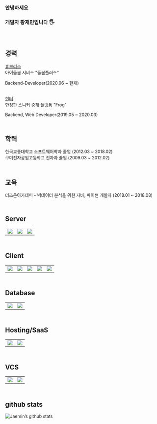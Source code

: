 ### 안녕하세요
### 개발자 황재민입니다 🖐 <br /><br /><br />


**경력**
------
[휴브리스<br/>](http://dorbom.com/main.html?undefined)
아이돌봄 서비스 "돌봄플러스"

Backend-Developer(2020.06 ~ 현재)


[<br/>힌터<br/>](https://frogworld.co.kr/)
한정판 스니커 중개 플랫폼 "Frog"

Backend, Web Developer(2019.05 ~ 2020.03)  




**<br/>학력**
------
한국교통대학교 소프트웨어학과 졸업 (2012.03 ~ 2018.02)                
구미전자공업고등학교 전자과 졸업 (2009.03 ~ 2012.02)  


**<br/>교육**
------
더조은아카데미 - 빅데이터 분석을 위한 자바, 파이썬 개발자 (2018.01 ~ 2018.08)  



## <br/>Server
<table>
  <tr>
    <td valign="top"><img src="https://img.shields.io/badge/php-%23777BB4.svg?&style=for-the-badge&logo=php&logoColor=white"/></td>
    <td valign="top"><img src="https://img.shields.io/badge/java-%23ED8B00.svg?&style=for-the-badge&logo=java&logoColor=white"/></td>
    <td valign="top"><img src="https://img.shields.io/badge/spring%20-%236DB33F.svg?&style=for-the-badge&logo=spring&logoColor=white"/></td>
  </tr>
</table>


## <br/>Client
<table>
  <tr>
    <td valign="top"><img src="https://img.shields.io/badge/javascript%20-%23323330.svg?&style=for-the-badge&logo=javascript&logoColor=%23F7DF1E"/></td>
    <td valign="top"><img src="https://img.shields.io/badge/dart-%230175C2.svg?&style=for-the-badge&logo=dart&logoColor=white"/></td>
    <td valign="top"><img src="https://img.shields.io/badge/react%20-%2320232a.svg?&style=for-the-badge&logo=react&logoColor=%2361DAFB"/></td>
    <td valign="top"><img src="https://img.shields.io/badge/vuejs%20-%2335495e.svg?&style=for-the-badge&logo=vue.js&logoColor=%234FC08D"/></td>
    <td valign="top"><img src="https://img.shields.io/badge/Flutter%20-%2302569B.svg?&style=for-the-badge&logo=Flutter&logoColor=white" /></td>
  </tr>
</table>


## <br/>Database
<table>
  <tr>
    <td valign="top"><img src="https://img.shields.io/badge/mysql-%2300f.svg?&style=for-the-badge&logo=mysql&logoColor=white"/></td>
    <td valign="top"><img src ="https://img.shields.io/badge/MongoDB-%234ea94b.svg?&style=for-the-badge&logo=mongodb&logoColor=white"/></td>
  </tr>
</table>


## <br/>Hosting/SaaS
<table>
  <tr>
    <td valign="top"><img src="https://img.shields.io/badge/AWS%20-%23FF9900.svg?&style=for-the-badge&logo=amazon-aws&logoColor=white"/></td>
    <td valign="top"><img src="https://img.shields.io/badge/firebase%20-%23039BE5.svg?&style=for-the-badge&logo=firebase"/></td>
  </tr>
</table>


## <br/>VCS
<table>
  <tr>
    <td valign="top"><img src="https://img.shields.io/badge/git%20-%23F05033.svg?&style=for-the-badge&logo=git&logoColor=white"/></td>
    <td valign="top"><img src="https://img.shields.io/badge/bitbucket%20-%230047B3.svg?&style=for-the-badge&logo=bitbucket&logoColor=white"/></td>
  </tr>
</table>


## <br/>github stats
![Jaemin’s github stats](https://github-readme-stats.vercel.app/api?username=jaemin-hwang&show_icons=true&theme=radical&count_private=true)




